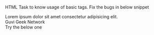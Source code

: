 HTML Task to know usage of basic tags.
Fix the bugs in below snippet
    <html lang="en">
    <head>
        <title>Document
            <body>
                guvi
        </title>
    </head>
    <div>
        Lorem ipsum dolor sit amet consectetur adipisicing elit.
        <div>
            <div>
                Guvi Geek Network
            </div>
        </body>
    </html>
Try the below one
<html lang="en">
    <head>
        <title>Document
            <body>
                guvi
    </head>
    <div>
        Lorem ipsum dolor sit amet consectetur adipisicing elit.
        <div>
            <div>
                Guvi Geek Network
            </div>
        </body>
    </html>
Design a contact us form with all fields as required.
Use certain HTML elements to display the following in a HTML page.
Programming Language
JavaScript
Angular
React
Vue.js
Python
Django Framework
Flask Framework
Java
Spring
Maven
Hibernate
Database
MySQL
MongoDB
Cansandra
Create an element that helps you to open the https://google.com in separate new tab.
In the form, add two radio buttons with grouping them for employee type(Salaried and own business)
Design form shown in the link (http://evc-cit.info/cit040/formguide/card_0.png)
Use the table tag to design given image Click here.
Write HTML input tags snippet to show default values for all Form elements.
In your, HTML page add the below line and Highlight it without using any CSS.
"HTML & CSS is awesome"
Create an HTML page, which should contain all types of input elements.
